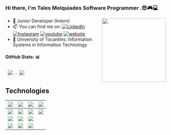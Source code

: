 ### Hi there, I'm Tales Melquiades Software Programmer .😎🎮💻
<img align='right' src="https://i.pinimg.com/originals/a7/12/3a/a7123a124ba35c74c421e1678e2bb677.gif" width="200">

- 🔭 Junior Developer (Intern)
- 📫 You can find me on: [![LinkedIn][1.1]][1] [![Instagram][2.1]][2] [![youtube][4.1]][4] [![website][3.1]][3]
- 🧠 University of Tocantins: Information Systems in Information Technology
<!-- Icons -->
[1.1]: https://img.shields.io/badge/LinkedIn-0077B5?style=for-the-badge&logo=linkedin&logoColor=white
[2.1]: https://img.shields.io/badge/Instagram-E4405F?style=for-the-badge&logo=instagram&logoColor=white
[3.1]: https://img.shields.io/badge/website-000000?style=for-the-badge&logo=About.me&logoColor=white
[4.1]: https://img.shields.io/badge/YouTube-FF0000?style=for-the-badge&logo=youtube&logoColor=white

<!-- Links to your social media accounts -->

[1]: https://www.linkedin.com/in/talesmelquiades/
[2]: https://www.instagram.com/talesmelquiades/
[3]: https://talesmm14.github.io/
[4]: https://www.youtube.com/channel/UCXQeoAqIjh2TC4S1aVnnN7g

#### GitHub Stats: :bar_chart:
<a href="https://github.com/talesmm14/github-readme-stats">
  <img align="center" style="margin:0.5rem" src="https://github-readme-stats.vercel.app/api?username=talesmm14&count_private=true&show_icons=true&theme=react" />
</a>
<a href="https://github.com/talesmm14/github-readme-stats">
  <img align="center" style="margin:0.5rem"  src="https://github-readme-stats.vercel.app/api/top-langs/?username=talesmm14&theme=react&layout=compact&hide=javascript&count_private=true" />
</a>

## Technologies
| <img src="https://img.shields.io/badge/Python-FFD43B?style=for-the-badge&logo=python&logoColor=darkgreen" /> | <img src="https://img.shields.io/badge/MySQL-00000F?style=for-the-badge&logo=mysql&logoColor=white"  /> | <img src="https://img.shields.io/badge/Git-008000?style=for-the-badge&logo=git&logoColor=white"/> | <img src="https://img.shields.io/badge/PyCharm-000000.svg?&style=for-the-badge&logo=PyCharm&logoColor=white" /> |
|---|---|---|---|
| <img src="https://img.shields.io/badge/C-00599C?style=for-the-badge&logo=c&logoColor=white" /> | <img src="https://img.shields.io/badge/PostgreSQL-316192?style=for-the-badge&logo=postgresql&logoColor=white"> | <img src="https://img.shields.io/badge/Postman-FF6C37?style=for-the-badge&logo=Postman&logoColor=white"/> | <img src="https://img.shields.io/badge/Adobe%20XD-FF61F6?style=for-the-badge&logo=Adobe%20XD&logoColor=white" /> |
| <img src="https://img.shields.io/badge/C%2B%2B-00599C?style=for-the-badge&logo=c%2B%2B&logoColor=white" /> | <img src="https://img.shields.io/badge/Flutter-02569B?style=for-the-badge&logo=flutter&logoColor=whitee" /> | <img src="https://img.shields.io/badge/Spring-6DB33F?style=for-the-badge&logo=spring&logoColor=whit" /> |  |
| <img src="https://img.shields.io/badge/Java-ED8B00?style=for-the-badge&logo=java&logoColor=white" /> | <img src="https://img.shields.io/badge/DJANGO-REST-ff1709?style=for-the-badge&logo=django&logoColor=white&color=ff1709&labelColor=gray" /> | <img src="https://img.shields.io/badge/Visual_Studio-5C2D91?style=for-the-badge&logo=visual%20studio&logoColor=white" /> |  |

<!--
**talesmm14/talesmm14** is a ✨ _special_ ✨ repository because its `README.md` (this file) appears on your GitHub profile.

Here are some ideas to get you started:

- 🔭 I’m currently working on ...
- 🌱 I’m currently learning ...
- 👯 I’m looking to collaborate on ...
- 🤔 I’m looking for help with ...
- 💬 Ask me about ...
- 📫 How to reach me: ...
- 😄 Pronouns: ...
- ⚡ Fun fact: ...
-->
